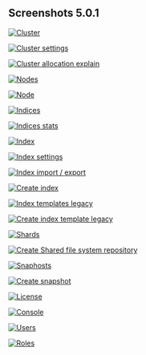 ## Screenshots 5.0.1

[![Cluster](https://raw.githubusercontent.com/stephanediondev/elasticsearch-admin/master/screenshots/5.0.1/resized/resized-cluster.png)](https://raw.githubusercontent.com/stephanediondev/elasticsearch-admin/master/screenshots/5.0.1/original/original-cluster.png)

[![Cluster settings](https://raw.githubusercontent.com/stephanediondev/elasticsearch-admin/master/screenshots/5.0.1/resized/resized-cluster-settings.png)](https://raw.githubusercontent.com/stephanediondev/elasticsearch-admin/master/screenshots/5.0.1/original/original-cluster-settings.png)

[![Cluster allocation explain](https://raw.githubusercontent.com/stephanediondev/elasticsearch-admin/master/screenshots/5.0.1/resized/resized-cluster-allocation-explain.png)](https://raw.githubusercontent.com/stephanediondev/elasticsearch-admin/master/screenshots/5.0.1/original/original-cluster-allocation-explain.png)

[![Nodes](https://raw.githubusercontent.com/stephanediondev/elasticsearch-admin/master/screenshots/5.0.1/resized/resized-nodes.png)](https://raw.githubusercontent.com/stephanediondev/elasticsearch-admin/master/screenshots/5.0.1/original/original-nodes.png)

[![Node](https://raw.githubusercontent.com/stephanediondev/elasticsearch-admin/master/screenshots/5.0.1/resized/resized-node.png)](https://raw.githubusercontent.com/stephanediondev/elasticsearch-admin/master/screenshots/5.0.1/original/original-node.png)

[![Indices](https://raw.githubusercontent.com/stephanediondev/elasticsearch-admin/master/screenshots/5.0.1/resized/resized-indices.png)](https://raw.githubusercontent.com/stephanediondev/elasticsearch-admin/master/screenshots/5.0.1/original/original-indices.png)

[![Indices stats](https://raw.githubusercontent.com/stephanediondev/elasticsearch-admin/master/screenshots/5.0.1/resized/resized-indices-stats.png)](https://raw.githubusercontent.com/stephanediondev/elasticsearch-admin/master/screenshots/5.0.1/original/original-indices-stats.png)

[![Index](https://raw.githubusercontent.com/stephanediondev/elasticsearch-admin/master/screenshots/5.0.1/resized/resized-index.png)](https://raw.githubusercontent.com/stephanediondev/elasticsearch-admin/master/screenshots/5.0.1/original/original-index.png)

[![Index settings](https://raw.githubusercontent.com/stephanediondev/elasticsearch-admin/master/screenshots/5.0.1/resized/resized-index-settings.png)](https://raw.githubusercontent.com/stephanediondev/elasticsearch-admin/master/screenshots/5.0.1/original/original-index-settings.png)

[![Index import / export](https://raw.githubusercontent.com/stephanediondev/elasticsearch-admin/master/screenshots/5.0.1/resized/resized-index-import-export.png)](https://raw.githubusercontent.com/stephanediondev/elasticsearch-admin/master/screenshots/5.0.1/original/original-index-import-export.png)

[![Create index](https://raw.githubusercontent.com/stephanediondev/elasticsearch-admin/master/screenshots/5.0.1/resized/resized-index-create.png)](https://raw.githubusercontent.com/stephanediondev/elasticsearch-admin/master/screenshots/5.0.1/original/original-index-create.png)

[![Index templates legacy](https://raw.githubusercontent.com/stephanediondev/elasticsearch-admin/master/screenshots/5.0.1/resized/resized-index-templates-legacy.png)](https://raw.githubusercontent.com/stephanediondev/elasticsearch-admin/master/screenshots/5.0.1/original/original-index-templates-legacy.png)

[![Create index template legacy](https://raw.githubusercontent.com/stephanediondev/elasticsearch-admin/master/screenshots/5.0.1/resized/resized-index-templates-create-legacy.png)](https://raw.githubusercontent.com/stephanediondev/elasticsearch-admin/master/screenshots/5.0.1/original/original-index-templates-create-legacy.png)

[![Shards](https://raw.githubusercontent.com/stephanediondev/elasticsearch-admin/master/screenshots/5.0.1/resized/resized-shards.png)](https://raw.githubusercontent.com/stephanediondev/elasticsearch-admin/master/screenshots/5.0.1/original/original-shards.png)

[![Create Shared file system repository](https://raw.githubusercontent.com/stephanediondev/elasticsearch-admin/master/screenshots/5.0.1/resized/resized-repository-create-fs.png)](https://raw.githubusercontent.com/stephanediondev/elasticsearch-admin/master/screenshots/5.0.1/original/original-repository-create-fs.png)

[![Snaphosts](https://raw.githubusercontent.com/stephanediondev/elasticsearch-admin/master/screenshots/5.0.1/resized/resized-snapshots.png)](https://raw.githubusercontent.com/stephanediondev/elasticsearch-admin/master/screenshots/5.0.1/original/original-snapshots.png)

[![Create snapshot](https://raw.githubusercontent.com/stephanediondev/elasticsearch-admin/master/screenshots/5.0.1/resized/resized-snapshot-create.png)](https://raw.githubusercontent.com/stephanediondev/elasticsearch-admin/master/screenshots/5.0.1/original/original-snapshot-create.png)

[![License](https://raw.githubusercontent.com/stephanediondev/elasticsearch-admin/master/screenshots/5.0.1/resized/resized-license.png)](https://raw.githubusercontent.com/stephanediondev/elasticsearch-admin/master/screenshots/5.0.1/original/original-license.png)

[![Console](https://raw.githubusercontent.com/stephanediondev/elasticsearch-admin/master/screenshots/5.0.1/resized/resized-console.png)](https://raw.githubusercontent.com/stephanediondev/elasticsearch-admin/master/screenshots/5.0.1/original/original-console.png)

[![Users](https://raw.githubusercontent.com/stephanediondev/elasticsearch-admin/master/screenshots/5.0.1/resized/resized-elasticsearch-users.png)](https://raw.githubusercontent.com/stephanediondev/elasticsearch-admin/master/screenshots/5.0.1/original/original-elasticsearch-users.png)

[![Roles](https://raw.githubusercontent.com/stephanediondev/elasticsearch-admin/master/screenshots/5.0.1/resized/resized-elasticsearch-roles.png)](https://raw.githubusercontent.com/stephanediondev/elasticsearch-admin/master/screenshots/5.0.1/original/original-elasticsearch-roles.png)

